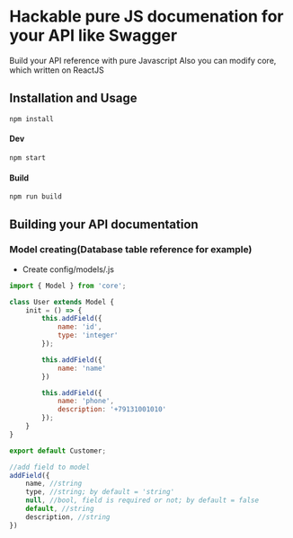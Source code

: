 # Hackable pure JS documenation for your API like Swagger
Build your API reference with pure Javascript
Also you can modify core, which written on ReactJS

## Installation and Usage
```
npm install
```

#### Dev
```
npm start
```

#### Build

```
npm run build
```

## Building your API documentation
### Model creating(Database table reference for example)
* Create config/models/<YourModelName>.js
```javascript
import { Model } from 'core';

class User extends Model {
    init = () => {
        this.addField({
            name: 'id',
            type: 'integer'
        });

        this.addField({
            name: 'name'
        })

        this.addField({
            name: 'phone',
            description: '+79131001010'
        });
    }
}

export default Customer;
```
```javascript
//add field to model
addField({
    name, //string
    type, //string; by default = 'string'
    null, //bool, field is required or not; by default = false
    default, //string
    description, //string
})
```
